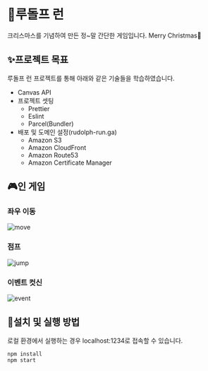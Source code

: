 # 🎅루돌프 런

크리스마스를 기념하여 만든 정~말 간단한 게임입니다. Merry Christmas🎄

## ✨프로젝트 목표

루돌프 런 프로젝트를 통해 아래와 같은 기술들을 학습하였습니다.

- Canvas API
- 프로젝트 셋팅
  - Prettier
  - Eslint
  - Parcel(Bundler)
- 배포 및 도메인 설정(<a>rudolph-run.ga</a>)
  - Amazon S3
  - Amazon CloudFront
  - Amazon Route53
  - Amazon Certificate Manager

## 🎮인 게임

### 좌우 이동

![move](./image/move.gif)

### 점프
![jump](./image/jump.gif)

### 이벤트 컷신
![event](./image/event.gif)

## 💾설치 및 실행 방법
로컬 환경에서 실행하는 경우 localhost:1234로 접속할 수 있습니다.
```
npm install
npm start
```
